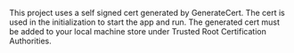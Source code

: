 This project uses a self signed cert generated by GenerateCert.
The cert is used in the initialization to start the app and run.
The generated cert must be added to your local machine store under
Trusted Root Certification Authorities. 
